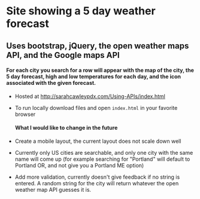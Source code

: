 # Site showing a 5 day weather forecast
## Uses bootstrap, jQuery, the open weather maps API, and the Google maps API


#### For each city you search for a row will appear with the map of the city, the 5 day forecast, high and low temperatures for each day, and the icon associated with the given forecast.

* Hosted at http://sarahcawleypdx.com/Using-APIs/index.html
* To run locally download files and open `index.html` in your favorite browser


  #### What I would like to change in the future
 * Create a mobile layout, the current layout does not scale down well
 * Currently only US cities are searchable, and only one city with the same name will come up (for example searching for "Portland" will default to Portland OR, and not give you a Portland ME option)
 * Add more validation, currently doesn't give feedback if no string is entered. A random string for the city will return whatever the open weather map API guesses it is.
